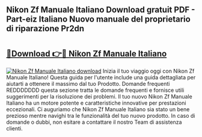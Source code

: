 ## Nikon Zf Manuale Italiano Download gratuit PDF - Part-eiz Italiano Nuovo manuale del proprietario di riparazione Pr2dn

# <h2><a href="http://dfbph2.blite.top/?on=Nikon+Zf+Manuale+Italiano">🔗Download 👉🔴 Nikon Zf Manuale Italiano</a></h2>

[![Nikon Zf Manuale Italiano download](https://i.imgur.com/lujVjoI.png)](http://dfbph2.blite.top/?on=Nikon+Zf+Manuale+Italiano)
Inizia il tuo viaggio oggi con Nikon Zf Manuale Italiano! Questa guida per l'utente include una guida dettagliata per aiutarti a ottenere il massimo dal tuo Prodotto. Domande frequenti REDDDDDDD questa sezione tratta le domande frequenti e fornisce utili suggerimenti per la risoluzione dei problemi. Il tuo nuovo Nikon Zf Manuale Italiano ha un motore potente e caratteristiche innovative per prestazioni eccezionali. Ci auguriamo che Nikon Zf Manuale Italiano sia stato un bene prezioso mentre navighi tra le funzionalità del tuo nuovo prodotto. In caso di domande o dubbi, non esitare a contattare il nostro Team di assistenza clienti.
